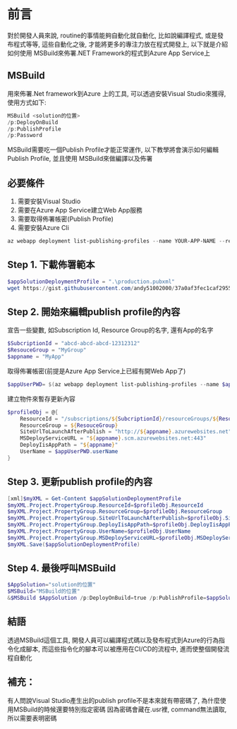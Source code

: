 # 前言

對於開發人員來說, routine的事情能夠自動化就自動化, 比如說編譯程式, 或是發布程式等等, 這些自動化之後, 才能將更多的專注力放在程式開發上, 以下就是介紹如何使用 MSBuild來佈署.NET Framework的程式到Azure App Service上


## MSBuild
用來佈署.Net framework到Azure 上的工具, 可以透過安裝Visual Studio來獲得, 使用方式如下:


```powershell
MSBuild <solution的位置>
/p:DeployOnBuild 
/p:PublishProfile
/p:Password
```


MSBuild需要吃一個Publish Profile才能正常運作, 以下教學將會演示如何編輯Publish Profile, 並且使用 MSBuild來做編譯以及佈署



## 必要條件

1. 需要安裝Visual Studio
2. 需要在Azure App Service建立Web App服務  
3. 需要取得佈署帳密(Publish Profile)
4. 需要安裝Azure Cli


```powershell
az webapp deployment list-publishing-profiles --name YOUR-APP-NAME --resource-group YOUR-RESOURCE-GROUP 
```



## Step 1. 下載佈署範本

```powershell
$appSolutionDeploymentProfile = ".\production.pubxml"
wget https://gist.githubusercontent.com/andy51002000/37a0af3fec1caf2955f109c0b583b3e3/raw/9b2105abd05a304b8ea6045fe78c8de781f4d0a2/publish.pubxml -OutFile $appSolutionDeploymentProfile
```

## Step 2. 開始來編輯publish profile的內容

宣告一些變數, 如Subscription Id, Resource Group的名字, 還有App的名字


```powershell
$SubcriptionId = "abcd-abcd-abcd-12312312"
$ResouceGroup = "MyGroup"
$appname = "MyApp"
```

取得佈署帳密(前提是Azure App Service上已經有開Web App了)


```powershell
$appUserPWD= $(az webapp deployment list-publishing-profiles --name $appname --resource-group $ResouceGroup  --query '[0].{userPWD:userPWD, userName:userName}' -o json | ConvertFrom-Json )
```



建立物件來暫存更新內容


```powershell
$profileObj = @{
    ResourceId = "/subscriptions/${SubcriptionId}/resourceGroups/${ResouceGroup}/providers/Microsoft.Web/sites/${appname}"
    ResourceGroup = ${ResouceGroup}
    SiteUrlToLaunchAfterPublish = "http://${appname}.azurewebsites.net"
    MSDeployServiceURL = "${appname}.scm.azurewebsites.net:443"
    DeployIisAppPath = "${appname}"
    UserName = $appUserPWD.userName
}
```

## Step 3. 更新publish profile的內容

```powershell
[xml]$myXML = Get-Content $appSolutionDeploymentProfile
$myXML.Project.PropertyGroup.ResourceId=$profileObj.ResourceId
$myXML.Project.PropertyGroup.ResourceGroup=$profileObj.ResourceGroup
$myXML.Project.PropertyGroup.SiteUrlToLaunchAfterPublish=$profileObj.SiteUrlToLaunchAfterPublish
$myXML.Project.PropertyGroup.DeployIisAppPath=$profileObj.DeployIisAppPath
$myXML.Project.PropertyGroup.UserName=$profileObj.UserName
$myXML.Project.PropertyGroup.MSDeployServiceURL=$profileObj.MSDeployServiceURL
$myXML.Save($appSolutionDeploymentProfile)
```

## Step 4. 最後呼叫MSBuild

```powershell
$AppSolution="solution的位置"
$MSBuild="MSBuild的位置"
&$MSBuild $AppSolution /p:DeployOnBuild=true /p:PublishProfile=$appSolutionDeploymentProfile /p:Password="$($appUserPWD.userPWD)"
```



## 結語

透過MSBuild這個工具, 開發人員可以編譯程式碼以及發布程式到Azure的行為指令化成腳本, 而這些指令化的腳本可以被應用在CI/CD的流程中, 進而使整個開發流程自動化





## 補充：


有人問說Visual Studio產生出的publish profile不是本來就有帶密碼了, 為什麼使用MSBuild的時候還要特別指定密碼
因為密碼會藏在.usr裡, command無法讀取, 所以需要表明密碼










